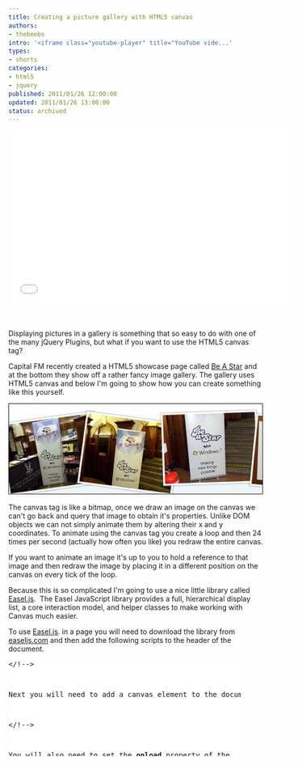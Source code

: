 ```yaml
---
title: Creating a picture gallery with HTML5 canvas
authors:
- thebeebs
intro: '<iframe class="youtube-player" title="YouTube vide...'
types:
- shorts
categories:
- html5
- jquery
published: 2011/01/26 12:00:00
updated: 2011/01/26 13:00:00
status: archived
---
```


<iframe class="youtube-player" title="YouTube video player" height="345" src="images/KhJz2LmvWEg?rel=0" frameborder="0" width="560" type="text/html" allowfullscreen="allowfullscreen"></iframe>

&#160;

Displaying pictures in a gallery is something that so easy to do with one of the many jQuery Plugins, but what if you want to use the HTML5 canvas tag?

Capital FM recently created a HTML5 showcase page called [Be A Star](http://promo.musicradio.com/jingle-bell-ball-2010/audition-videos/behind-the-scenes/) and at the bottom they show off a rather fancy image gallery. The gallery uses HTML5 canvas and below I'm going to show how you can create something like this yourself.

![The gallery that we are going to create](images/7573.image_305D80AD.png "The gallery that we are going to create")

The canvas tag is like a bitmap, once we draw an image on the canvas we can't go back and query that image to obtain it's properties. Unlike DOM objects we can not simply animate them by altering their x and y coordinates. To animate using the canvas tag you create a loop and then 24 times per second (actually how often you like) you redraw the entire canvas.

If you want to animate an image it's up to you to hold a reference to that image and then redraw the image by placing it in a different position on the canvas on every tick of the loop.

Because this is so complicated I'm going to use a nice little library called [Easel.js](http://easeljs.com/).&#160; The Easel JavaScript library provides a full, hierarchical display list, a core interaction model, and helper classes to make working with Canvas much easier.

To use [Easel.js](http://easeljs.com/). in a page you will need to download the library from [easeljs.com](http://easeljs.com/) and then add the following scripts to the header of the document. 
  <div style="padding-bottom: 0px; margin: 0px; padding-left: 0px; padding-right: 0px; display: inline; float: none; padding-top: 0px" id="scid:9D7513F9-C04C-4721-824A-2B34F0212519:abfb28e3-3d39-41ce-bb31-4875c61b8271" class="wlWriterEditableSmartContent"><pre style=" width: 460px; height: 190px;background-color:White;overflow: auto;"><div><!--

code highlighting produced by Actipro CodeHighlighter (freeware)
http://www.CodeHighlighter.com/

--><span style="color: #0000FF;"><</span><span style="color: #800000;">script </span><span style="color: #FF0000;">src</span><span style="color: #0000FF;">="../easeljs/utils/UID.js"</span><span style="color: #0000FF;">></</span><span style="color: #800000;">script</span><span style="color: #0000FF;">></span><span style="color: #000000;">
</span><span style="color: #0000FF;"><</span><span style="color: #800000;">script </span><span style="color: #FF0000;">src</span><span style="color: #0000FF;">="../easeljs/utils/SpriteSheetUtils.js"</span><span style="color: #0000FF;">></</span><span style="color: #800000;">script</span><span style="color: #0000FF;">></span><span style="color: #000000;">
</span><span style="color: #0000FF;"><</span><span style="color: #800000;">script </span><span style="color: #FF0000;">src</span><span style="color: #0000FF;">="../easeljs/display/SpriteSheet.js"</span><span style="color: #0000FF;">></</span><span style="color: #800000;">script</span><span style="color: #0000FF;">></span><span style="color: #000000;">
</span><span style="color: #0000FF;"><</span><span style="color: #800000;">script </span><span style="color: #FF0000;">src</span><span style="color: #0000FF;">="../easeljs/display/Shadow.js"</span><span style="color: #0000FF;">></</span><span style="color: #800000;">script</span><span style="color: #0000FF;">></span><span style="color: #000000;">
</span><span style="color: #0000FF;"><</span><span style="color: #800000;">script </span><span style="color: #FF0000;">src</span><span style="color: #0000FF;">="../easeljs/display/DisplayObject.js"</span><span style="color: #0000FF;">></</span><span style="color: #800000;">script</span><span style="color: #0000FF;">></span><span style="color: #000000;">
</span><span style="color: #0000FF;"><</span><span style="color: #800000;">script </span><span style="color: #FF0000;">src</span><span style="color: #0000FF;">="../easeljs/display/Container.js"</span><span style="color: #0000FF;">></</span><span style="color: #800000;">script</span><span style="color: #0000FF;">></span><span style="color: #000000;">
</span><span style="color: #0000FF;"><</span><span style="color: #800000;">script </span><span style="color: #FF0000;">src</span><span style="color: #0000FF;">="../easeljs/display/Stage.js"</span><span style="color: #0000FF;">></</span><span style="color: #800000;">script</span><span style="color: #0000FF;">></span><span style="color: #000000;">
</span><span style="color: #0000FF;"><</span><span style="color: #800000;">script </span><span style="color: #FF0000;">src</span><span style="color: #0000FF;">="../easeljs/display/Bitmap.js"</span><span style="color: #0000FF;">></</span><span style="color: #800000;">script</span><span style="color: #0000FF;">></span><span style="color: #000000;">
</span><span style="color: #0000FF;"><</span><span style="color: #800000;">script </span><span style="color: #FF0000;">src</span><span style="color: #0000FF;">="../easeljs/display/BitmapSequence.js"</span><span style="color: #0000FF;">></</span><span style="color: #800000;">script</span><span style="color: #0000FF;">></span><span style="color: #000000;">
</span><span style="color: #0000FF;"><</span><span style="color: #800000;">script </span><span style="color: #FF0000;">src</span><span style="color: #0000FF;">="../easeljs/utils/Tick.js"</span><span style="color: #0000FF;">></</span><span style="color: #800000;">script</span><span style="color: #0000FF;">></span></!--

code></div></pre><!-- Code inserted with Steve Dunn's Windows Live Writer Code Formatter Plugin.  http://dunnhq.com --></!--></div>

Next you will need to add a canvas element to the document

<div style="padding-bottom: 0px; margin: 0px; padding-left: 0px; padding-right: 0px; display: inline; float: none; padding-top: 0px" id="scid:9D7513F9-C04C-4721-824A-2B34F0212519:6c84846b-8a74-4ddc-be49-227f4033f052" class="wlWriterEditableSmartContent"><pre style=" width: 460px; height: 73px;background-color:White;overflow: auto;"><div><!--

code highlighting produced by Actipro CodeHighlighter (freeware)
http://www.CodeHighlighter.com/

--><span style="color: #0000FF;"><</span><span style="color: #800000;">body </span><span style="color: #FF0000;">onload</span><span style="color: #0000FF;">="init()"</span><span style="color: #0000FF;">></span><span style="color: #000000;">  
        </span><span style="color: #0000FF;"><</span><span style="color: #800000;">canvas </span><span style="color: #FF0000;">id</span><span style="color: #0000FF;">="testCanvas"</span><span style="color: #FF0000;"> width</span><span style="color: #0000FF;">="980"</span><span style="color: #FF0000;"> height</span><span style="color: #0000FF;">="580"</span><span style="color: #0000FF;">></</span><span style="color: #800000;">canvas</span><span style="color: #0000FF;">></span><span style="color: #000000;">
</span><span style="color: #0000FF;"></</span><span style="color: #800000;">body</span><span style="color: #0000FF;">></span></!--

code></div></pre><!-- Code inserted with Steve Dunn's Windows Live Writer Code Formatter Plugin.  http://dunnhq.com --></!--></div>

You will also need to set the **onload** property of the body tag so that it will call a JavaScript function called **init** when the page loads.

Next we add the **init** function to the page.

<div style="padding-bottom: 0px; margin: 0px; padding-left: 0px; padding-right: 0px; display: inline; float: none; padding-top: 0px" id="scid:9D7513F9-C04C-4721-824A-2B34F0212519:ff96c2f9-2693-4c1e-887a-20e1015529a7" class="wlWriterEditableSmartContent"><pre style=" width: 460px; height: 309px;background-color:White;overflow: auto;"><div><!--

code highlighting produced by Actipro CodeHighlighter (freeware)
http://www.CodeHighlighter.com/

--><span style="color: #0000FF;">var</span><span style="color: #000000;"> canvas;
</span><span style="color: #0000FF;">var</span><span style="color: #000000;"> stage;
</span><span style="color: #0000FF;">var</span><span style="color: #000000;"> pictures </span><span style="color: #000000;">=</span><span style="color: #000000;"> </span><span style="color: #0000FF;">new</span><span style="color: #000000;"> Array(</span><span style="color: #000000;">5</span><span style="color: #000000;">);
</span><span style="color: #0000FF;">var</span><span style="color: #000000;"> imageCount </span><span style="color: #000000;">=</span><span style="color: #000000;"> </span><span style="color: #000000;">0</span><span style="color: #000000;">;

</span><span style="color: #0000FF;">function</span><span style="color: #000000;"> init() {
    canvas </span><span style="color: #000000;">=</span><span style="color: #000000;"> document.getElementById(</span><span style="color: #000000;">"</span><span style="color: #000000;">testCanvas</span><span style="color: #000000;">"</span><span style="color: #000000;">);
    canvas.onmousemove </span><span style="color: #000000;">=</span><span style="color: #000000;"> onMouseMove;
    stage </span><span style="color: #000000;">=</span><span style="color: #000000;"> </span><span style="color: #0000FF;">new</span><span style="color: #000000;"> Stage(canvas);

    </span><span style="color: #0000FF;">for</span><span style="color: #000000;"> (i </span><span style="color: #000000;">=</span><span style="color: #000000;"> </span><span style="color: #000000;">0</span><span style="color: #000000;">; i </span><span style="color: #000000;"><=</span><span style="color: #000000;"> pictures.length </span><span style="color: #000000;">-</span><span style="color: #000000;"> </span><span style="color: #000000;">1</span><span style="color: #000000;">; i</span><span style="color: #000000;">++</span><span style="color: #000000;">) {
        pictures[i] </span><span style="color: #000000;">=</span><span style="color: #000000;"> </span><span style="color: #0000FF;">new</span><span style="color: #000000;"> Image();
        pictures[i].src </span><span style="color: #000000;">=</span><span style="color: #000000;"> </span><span style="color: #000000;">"</span><span style="color: #000000;">img/2.jpg</span><span style="color: #000000;">"</span><span style="color: #000000;">;
        pictures[i].onload </span><span style="color: #000000;">=</span><span style="color: #000000;"> imageLoaded;
    }
    Tick.addListener(window);
}</span></!--

code></div></pre><!-- Code inserted with Steve Dunn's Windows Live Writer Code Formatter Plugin.  http://dunnhq.com --></!--></div>

Firstly in the function we will set a global variable called canvas and populate it with the the canvas element that's on the page. We have declared the canvas variable just outside and above the **init** function.

Next we will attach the canvas elements **onmousemove** event to a new function called **onMouseMove** . We will create this function later and it will enable us to determine where the mouse is on the canvas and animate the picture gallery accordingly.

Next we populate the stage variable with a new **Stage** object. The stage object is part of the [Easel.js](http://easeljs.com/) library and is used to keep track of all of the objects that will be drawn on the canvas.

Next I have added a for loop that adds a number of images to an array called **pictures**. If you were doing this for real you would add your pictures here rather than adding a number of dummy images.

Finally I've added a listener to the **Tick** object. The tick object is part of the Easel library and provides a heartbeat to the project. On every beat of this heartbeat the library will&#160; fire the function on the page called Tick.

Now you may have noticed that every time I have added a picture to the array I set the **onload** event of the image to a function called **imageLoaded**. When the image has successfully loaded this function is called. This is a mechanism to preload the images before attempting to add them to the canvas. 

The function **imageLoaded** is called by each image. When a new image loads it increments the **imageCount** variable. When the **imageCount** variable is equal to the number of pictures we then call the function **createBitMaps**. The **imageLoaded** function ensures that all of our images are preloaded before we go to the **createBitMaps** function

<div style="padding-bottom: 0px; margin: 0px; padding-left: 0px; padding-right: 0px; display: inline; float: none; padding-top: 0px" id="scid:9D7513F9-C04C-4721-824A-2B34F0212519:b2655982-3c03-4502-b216-22ca95f8e874" class="wlWriterEditableSmartContent"><pre style=" width: 460px; height: 124px;background-color:White;overflow: auto;"><div><!--

code highlighting produced by Actipro CodeHighlighter (freeware)
http://www.CodeHighlighter.com/

--><span style="color: #0000FF;">function</span><span style="color: #000000;"> imageLoaded() {
    imageCount</span><span style="color: #000000;">++</span><span style="color: #000000;">;
    </span><span style="color: #0000FF;">if</span><span style="color: #000000;"> (imageCount </span><span style="color: #000000;">>=</span><span style="color: #000000;"> pictures.length) {
        createBitMaps();
    }
}</span></!--

code></div></pre><!-- Code inserted with Steve Dunn's Windows Live Writer Code Formatter Plugin.  http://dunnhq.com --></!--></div>

In the **createBitMaps** function we loop through each image and create a new bitmap. This bitmap is then added to to the **stage** object.

<div style="padding-bottom: 0px; margin: 0px; padding-left: 0px; padding-right: 0px; display: inline; float: none; padding-top: 0px" id="scid:9D7513F9-C04C-4721-824A-2B34F0212519:61d08c7e-7a01-4b63-9f20-6fb2384a39e6" class="wlWriterEditableSmartContent"><pre style=" width: 460px; height: 214px;background-color:White;overflow: auto;"><div><!--

code highlighting produced by Actipro CodeHighlighter (freeware)
http://www.CodeHighlighter.com/

--><span style="color: #0000FF;">function</span><span style="color: #000000;"> createBitMaps() {
    </span><span style="color: #0000FF;">var</span><span style="color: #000000;"> bitmap;
    </span><span style="color: #0000FF;">for</span><span style="color: #000000;"> (i </span><span style="color: #000000;">=</span><span style="color: #000000;"> </span><span style="color: #000000;">0</span><span style="color: #000000;">; i </span><span style="color: #000000;"><=</span><span style="color: #000000;"> pictures.length </span><span style="color: #000000;">-</span><span style="color: #000000;"> </span><span style="color: #000000;">1</span><span style="color: #000000;">; i</span><span style="color: #000000;">++</span><span style="color: #000000;">) {
        bitmap </span><span style="color: #000000;">=</span><span style="color: #000000;"> </span><span style="color: #0000FF;">new</span><span style="color: #000000;"> Bitmap(pictures[i]);
        bitmap.x </span><span style="color: #000000;">=</span><span style="color: #000000;"> </span><span style="color: #000000;">250</span><span style="color: #000000;"> </span><span style="color: #000000;">*</span><span style="color: #000000;"> i;
        bitmap.y </span><span style="color: #000000;">=</span><span style="color: #000000;"> canvas.height </span><span style="color: #000000;">/</span><span style="color: #000000;"> </span><span style="color: #000000;">2</span><span style="color: #000000;">;
        bitmap.rotation </span><span style="color: #000000;">=</span><span style="color: #000000;"> </span><span style="color: #000000;">45</span><span style="color: #000000;"> </span><span style="color: #000000;">*</span><span style="color: #000000;"> Math.random() </span><span style="color: #000000;">'</span><span style="color: #000000;"> </span><span style="color: #000000;">0</span><span style="color: #000000;">;
        stage.addChild(bitmap);
    }

}</span></!--

code></div></pre><!-- Code inserted with Steve Dunn's Windows Live Writer Code Formatter Plugin.  http://dunnhq.com --></!--></div>

First we create a new **BitMap** object then we set the x property of the bitmap. This is the horizontal co-ordinate that the image will have on the canvas.

For simplicity I have, in this loop, multiplied 250 by the loop counter and used this to set the **x** property, which will in-effect, lay the images out horizontally with a 250 pixel space between each image.

Next I have set the **y** property which is the vertical position of the image on the canvas and set it to be half the height of the canvas. This will put all of the images in the middle of the canvas.

I have then set the **rotation** property to a number between 0 and 45. This will insure that the images are randomly rotated between 0 and 45 degrees when the are drawn on the canvas.

Lastly I add the bitmap objet as a child of the stage object.

Now if we run the project nothing will happen and we will end up with a white screen. You see to get the **stage** object to draw its objects to the canvas we will need to add a function called **tick**. This function is called by the **Tick** object that we set up earlier.

It's important at the end of the this function to fire the **stage.tick** function.

<div style="padding-bottom: 0px; margin: 0px; padding-left: 0px; padding-right: 0px; display: inline; float: none; padding-top: 0px" id="scid:9D7513F9-C04C-4721-824A-2B34F0212519:220c7ac0-a1db-42be-8f38-f9c055424943" class="wlWriterEditableSmartContent"><pre style=" width: 460px; height: 70px;background-color:White;overflow: auto;"><div><!--

code highlighting produced by Actipro CodeHighlighter (freeware)
http://www.CodeHighlighter.com/

--><span style="color: #0000FF;">function</span><span style="color: #000000;"> tick() {
   stage.tick();
}</span></!--

code></div></pre><!-- Code inserted with Steve Dunn's Windows Live Writer Code Formatter Plugin.  http://dunnhq.com --></!--></div>

We should now see the images have appeared as expected on the canvas. However, when we move our mouse from left to right nothing happens as we haven't told the **onMouseMoveEvent**&#160; to do anything. 

<div style="padding-bottom: 0px; margin: 0px; padding-left: 0px; padding-right: 0px; display: inline; float: none; padding-top: 0px" id="scid:9D7513F9-C04C-4721-824A-2B34F0212519:d0eef142-09d8-4bf4-af90-1e7dd0e5b2b8" class="wlWriterEditableSmartContent"><pre style=" width: 460px; height: 250px;background-color:White;overflow: auto;"><div><!--

code highlighting produced by Actipro CodeHighlighter (freeware)
http://www.CodeHighlighter.com/

--><span style="color: #0000FF;">function</span><span style="color: #000000;"> tick() {
    </span><span style="color: #0000FF;">var</span><span style="color: #000000;"> direction </span><span style="color: #000000;">=</span><span style="color: #000000;"> </span><span style="color: #000000;">-</span><span style="color: #000000;">(stage.mouseX </span><span style="color: #000000;">-</span><span style="color: #000000;"> (canvas.width </span><span style="color: #000000;">/</span><span style="color: #000000;">2)) </span><span style="color: #000000;">/</span><span style="color: #000000;"> ((canvas.width </span><span style="color: #000000;">/</span><span style="color: #000000;"> </span><span style="color: #000000;">2</span><span style="color: #000000;">)</span><span style="color: #000000;">/</span><span style="color: #000000;"> </span><span style="color: #000000;">10</span><span style="color: #000000;">)
    </span><span style="color: #0000FF;">for</span><span style="color: #000000;"> (i </span><span style="color: #000000;">=</span><span style="color: #000000;"> </span><span style="color: #000000;">0</span><span style="color: #000000;">; i </span><span style="color: #000000;"><=</span><span style="color: #000000;"> pictures.length </span><span style="color: #000000;">-</span><span style="color: #000000;"> </span><span style="color: #000000;">1</span><span style="color: #000000;">; i</span><span style="color: #000000;">++</span><span style="color: #000000;">) {
        stage.children[i].x </span><span style="color: #000000;">=</span><span style="color: #000000;"> stage.children[i].x </span><span style="color: #000000;">+</span><span style="color: #000000;"> direction;
    }
    stage.tick();
}

</span><span style="color: #0000FF;">function</span><span style="color: #000000;"> onMouseMove(e) {
    </span><span style="color: #0000FF;">if</span><span style="color: #000000;"> (</span><span style="color: #000000;">!</span><span style="color: #000000;">e) { </span><span style="color: #0000FF;">var</span><span style="color: #000000;"> e </span><span style="color: #000000;">=</span><span style="color: #000000;"> window.event; }
    stage.mouseX </span><span style="color: #000000;">=</span><span style="color: #000000;"> e.pageX </span><span style="color: #000000;">-</span><span style="color: #000000;"> canvas.offsetLeft;
    stage.mouseY </span><span style="color: #000000;">=</span><span style="color: #000000;"> e.pageY </span><span style="color: #000000;">-</span><span style="color: #000000;"> canvas.offsetTop;
}</span></!--

code></div></pre><!-- Code inserted with Steve Dunn's Windows Live Writer Code Formatter Plugin.  http://dunnhq.com --></!--></div>

Basically what I'm doing&#160; above is determining a direction based upon how far left or how far right the mouse is positioned on the screen (Feel free to show me a better way to do this in the comments). This direction number will be either positive or negative.

In the **onMouseMove** function I am determining the **mouseX** and **mouseY** co-ordinates which I use in the tick function.

Once I have a direction setting I update the x position of all the images that are children of the stage. As I am doing this inside the tick loop this will give the effect of the images moving.

When we start the browser we should see that now as we move the mouse left and right the images move along with the mouse. 

That's as far as am going to go with this this demo for now, I might revisit it at a later stage to clean up the JavaScript and add some of the the other effects that are used by capitalFM. 
